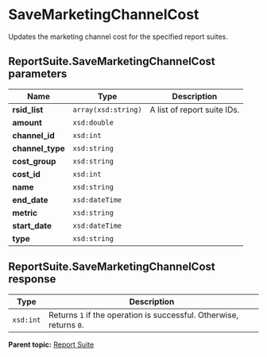 # SaveMarketingChannelCost

Updates the marketing channel cost for the specified report suites.

## ReportSuite.SaveMarketingChannelCost parameters

|Name|Type|Description|
|----|----|-----------|
|**rsid_list** |`array(xsd:string)` |A list of report suite IDs.|
|**amount** |`xsd:double` | |
|**channel_id** |`xsd:int` | |
|**channel_type** |`xsd:string` | |
|**cost_group** |`xsd:string` | |
|**cost_id** |`xsd:int` | |
|**name** |`xsd:string` | |
|**end_date** |`xsd:dateTime` | |
|**metric** |`xsd:string` | |
|**start_date** |`xsd:dateTime` | |
|**type** |`xsd:string` | |

## ReportSuite.SaveMarketingChannelCost response

|Type|Description|
|----|-----------|
|`xsd:int` |Returns `1` if the operation is successful. Otherwise, returns `0`.|

**Parent topic:** [Report Suite](../../methods/report_suite/r_methods_reportsuite.md)

